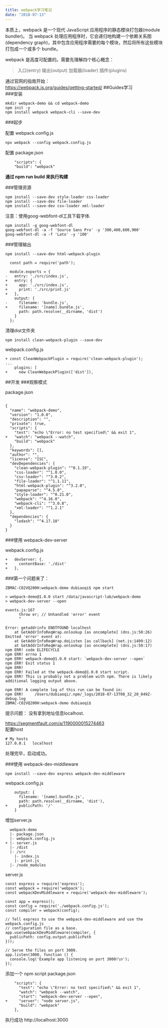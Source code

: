 ```yaml
---
title: webpack学习笔记
date: "2018-07-13"
---
```


本质上，webpack 是一个现代 JavaScript 应用程序的静态模块打包器(module bundler)。
当 webpack 处理应用程序时，它会递归地构建一个依赖关系图(dependency graph)，其中包含应用程序需要的每个模块，然后将所有这些模块打包成一个或多个 bundle。

webpack 是高度可配置的。需要先理解四个核心概念：

>入口(entry)
输出(output)
加载器(loader)
插件(plugins)

通过官网的指南开始：  
https://webpack.js.org/guides/getting-started/ 
##Guides学习  
###安装

```  
mkdir webpack-demo && cd webpack-demo  
npm init -y   
npm install webpack webpack-cli --save-dev    
```

###起步

配置 webpack.config.js

```
npx webpack --config webpack.config.js

```

配置 package.json  

```
    "scripts": {   
    "build": "webpack"

```
**通过 npm run build 来执行构建**

###管理资源  

```
npm install --save-dev style-loader css-loader
npm install --save-dev file-loader
npm install --save-dev csv-loader xml-loader

```
注意：使用goog-webfont-dl工具下载字体.
 
```
npm install -g goog-webfont-dl
goog-webfont-dl -a -f 'Source Sans Pro' -y '300,400,600,900'
goog-webfont-dl -a -f 'Lato' -y '100' 
```

###管理输出

```
npm install --save-dev html-webpack-plugin
```
```
  const path = require('path');

  module.exports = {
-   entry: './src/index.js',
+   entry: {
+     app: './src/index.js',
+     print: './src/print.js'
+   },
    output: {
-     filename: 'bundle.js',
+     filename: '[name].bundle.js',
      path: path.resolve(__dirname, 'dist')
    }
  };
```

清理dist文件夹

```
npm install clean-webpack-plugin --save-dev
```
webpack.config.js

```
+ const CleanWebpackPlugin = require('clean-webpack-plugin');
...
    plugins: [
+     new CleanWebpackPlugin(['dist']),
```

##开发
###观察模式

package.json

```

{
  "name": "webpack-demo",
  "version": "1.0.0",
  "description": "",
  "private": true,
  "scripts": {
    "test": "echo \"Error: no test specified\" && exit 1",
+   "watch": "webpack --watch",
    "build": "webpack"
  },
  "keywords": [],
  "author": "",
  "license": "ISC",
  "devDependencies": {
    "clean-webpack-plugin": "^0.1.19",
    "css-loader": "^1.0.0",
    "csv-loader": "^3.0.2",
    "file-loader": "^1.1.11",
    "html-webpack-plugin": "^3.2.0",
    "papaparse": "^4.5.0",
    "style-loader": "^0.21.0",
    "webpack": "^4.16.0",
    "webpack-cli": "^3.0.8",
    "xml-loader": "^1.2.1"
  },
  "dependencies": {
    "lodash": "^4.17.10"
  }
}

```


###使用 webpack-dev-server

webpack.config.js

```
+   devServer: {. 
+     contentBase: './dist'
+   },  

```

###第一个问题来了：

```
ZBMAC-C02VQ200H:webpack-demo dubiaoqi$ npm start

> webpack-demo@1.0.0 start /data/javascript-lab/webpack-demo
> webpack-dev-server --open

events.js:167
      throw er; // Unhandled 'error' event
      ^

Error: getaddrinfo ENOTFOUND localhost
    at GetAddrInfoReqWrap.onlookup [as oncomplete] (dns.js:50:26)
Emitted 'error' event at:
    at GetAddrInfoReqWrap.doListen [as callback] (net.js:1499:12)
    at GetAddrInfoReqWrap.onlookup [as oncomplete] (dns.js:50:17)
npm ERR! code ELIFECYCLE
npm ERR! errno 1
npm ERR! webpack-demo@1.0.0 start: `webpack-dev-server --open`
npm ERR! Exit status 1
npm ERR! 
npm ERR! Failed at the webpack-demo@1.0.0 start script.
npm ERR! This is probably not a problem with npm. There is likely additional logging output above.

npm ERR! A complete log of this run can be found in:
npm ERR!     /Users/dubiaoqi/.npm/_logs/2018-07-13T08_32_20_049Z-debug.log
ZBMAC-C02VQ200H:webpack-demo dubiaoqi$ 

```
提示问题： 没有拿到地址信息localhost.  
  
https://segmentfault.com/a/1190000015274463   
配置host  
  
```
# My hosts
127.0.0.1	localhost
```
处理完毕，启动成功。

###使用 webpack-dev-middleware

```
npm install --save-dev express webpack-dev-middleware
```
webpack.config.js

```
    output: {
      filename: '[name].bundle.js',
      path: path.resolve(__dirname, 'dist'),
+     publicPath: '/'
    }
```
增加server.js

```
  webpack-demo
  |- package.json
  |- webpack.config.js
+ |- server.js
  |- /dist
  |- /src
    |- index.js
    |- print.js
  |- /node_modules
```

server.js

```
const express = require('express');
const webpack = require('webpack');
const webpackDevMiddleware = require('webpack-dev-middleware');

const app = express();
const config = require('./webpack.config.js');
const compiler = webpack(config);

// Tell express to use the webpack-dev-middleware and use the webpack.config.js
// configuration file as a base.
app.use(webpackDevMiddleware(compiler, {
  publicPath: config.output.publicPath
}));

// Serve the files on port 3000.
app.listen(3000, function () {
  console.log('Example app listening on port 3000!\n');
});
```

添加一个 npm script
package.json

```
    "scripts": {
      "test": "echo \"Error: no test specified\" && exit 1",
      "watch": "webpack --watch",
      "start": "webpack-dev-server --open",
+     "server": "node server.js",
      "build": "webpack"
    },
```
执行成功
http://localhost:3000





